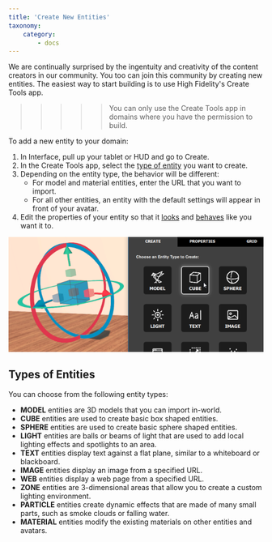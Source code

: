 ```yaml
---
title: 'Create New Entities'
taxonomy:
    category:
        - docs
---
```


We are continually surprised by the ingentuity and creativity of the content creators in our community. You too can join this community by creating new entities. The easiest way to start building is to use High Fidelity's Create Tools app. 

>>>>>You can only use the Create Tools app in domains where you have the permission to build. 

To add a new entity to your domain: 
1. In Interface, pull up your tablet or HUD and go to Create.
2. In the Create Tools app, select the [type of entity](#types-of-entities) you want to create.
3. Depending on the entity type, the behavior will be different:  
	* For model and material entities, enter the URL that you want to import.  
	* For all other  entities, an entity with the default settings will appear in front of your avatar.
4. Edit the properties of your entity so that it [looks](../entity-appearance) and [behaves](../entity-physics) like you want it to.

![](add-cube.png)
## Types of Entities
You can choose from the following entity types:

* **MODEL** entities are 3D models that you can import in-world.
* **CUBE** entities are used to create basic box shaped entities.
* **SPHERE** entities are used to create basic sphere shaped entities.
* **LIGHT** entities are balls or beams of light that are used to add local lighting effects and spotlights to an area.
* **TEXT** entities display text against a flat plane, similar to a whiteboard or blackboard.
* **IMAGE** entities display an image from a specified URL.
* **WEB** entities display a web page from a specified URL.
* **ZONE** entities are 3-dimensional areas that allow you to create a custom lighting environment.
* **PARTICLE** entities create dynamic effects that are made of many small parts, such as smoke clouds or falling water.
* **MATERIAL** entities modify the existing materials on other entities and avatars.



